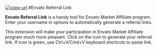 [![copy-url](https://cloud.githubusercontent.com/assets/4143388/5435606/715de102-847e-11e4-8e19-8a3196ec83c1.png)](https://chrome.google.com/webstore/detail/envato-referral-link/blbphkhceionbmnaolbbjhecogkemhca)
#Envato Referral Link

**Envato Referral Link** is a handy tool for Envato Market Affiliate program. Enter your username in options to automatically generate a referral links.

This extension will make your participation in Envato Market Affiliate program much more pleasant. Click on the icon to generate your referral link. If icon is green, use Ctrl+V/Cmd+V keyboard shortcuts to paste link.